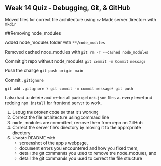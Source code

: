 ## Week 14 Quiz - Debugging, Git, & GitHub

Moved files for correct file architecture using ```mv``` 
Made server directory with ``mkdir`` 

##Removing node_modules

Added node_modules folder with ``**/node_modules``

Removed cached node_modules with ```git rm -r --cached node_modules```

Commit git repo without node_modules ```git commit -m Commit message```

Push the change ```git push origin main```

Commit ```.gitignore```

```git add .gitignore \ git commit -m commit message\ git push```

I also had to delete and re-install ``packagelock.json`` files at every level and redoing ``npm install`` for frontend server to work. 


1. Debug the broken code so that it's working
2. Correct the file architecture using command line
3. node_modules are committed, remove them from repo on GitHub
4. Correct the server file’s directory by moving it to the appropriate directory
5. Update README with
    - screenshot of the app's webpage, 
    - document errors you encountered and how you fixed them, 
    - detail the git commands you used to remove the node_modules, and
    - detail the git commands you used to correct the file structure